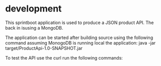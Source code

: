 # development

This sprintboot application is used to produce a JSON product API.
The back in isusing a MongoDB. 

The application can be started after building source using the following command assuming MonogoDB is running local the application:
    java -jar target/ProductApi-1.0-SNAPSHOT.jar
    
To test the API use the curl run the following commands:

